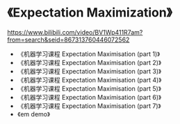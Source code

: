 
# 《Expectation Maximization》
<https://www.bilibili.com/video/BV1Wp411R7am?from=search&seid=867313760446072562>
* 《机器学习课程 Expectation Maximisation (part 1)》
* 《机器学习课程 Expectation Maximisation (part 2)》
* 《机器学习课程 Expectation Maximisation (part 3)》
* 《机器学习课程 Expectation Maximisation (part 4)》
* 《机器学习课程 Expectation Maximisation (part 5)》
* 《机器学习课程 Expectation Maximisation (part 6)》
* 《机器学习课程 Expectation Maximisation (part 7)》
* 《em demo》

# 
